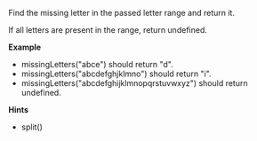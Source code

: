 Find the missing letter in the passed letter range and return it.

If all letters are present in the range, return undefined.

**Example**
-   missingLetters("abce") should return "d".
-   missingLetters("abcdefghjklmno") should return "i".
-   missingLetters("abcdefghijklmnopqrstuvwxyz") should return undefined.

**Hints**
-   split()